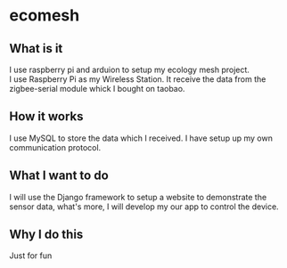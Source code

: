 ecomesh
=======
##	What is it 
I use raspberry pi and arduion to setup my ecology mesh project.  
I use Raspberry Pi as my Wireless Station. It receive the data from the zigbee-serial module whick I bought on taobao.  
##	How it works  
I use MySQL to store the data which I received. I have setup up my own communication protocol.  
## What I want to do
I will use the Django framework to setup a website to demonstrate the sensor data, what's more, I will develop my our app to control the device.
## Why I do this
Just for fun